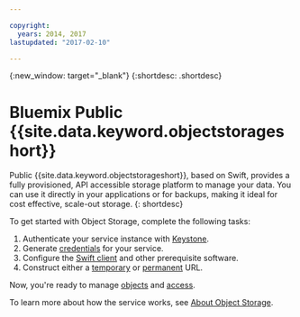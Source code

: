 ```yaml
---

copyright:
  years: 2014, 2017
lastupdated: "2017-02-10"

---
```

{:new_window: target="_blank"}
{:shortdesc: .shortdesc}

# Bluemix Public {{site.data.keyword.objectstorageshort}}

Public {{site.data.keyword.objectstorageshort}}, based on  Swift, provides a fully provisioned, API accessible storage platform to manage your data. You can use it directly in your applications or for backups, making it ideal for cost effective, scale-out storage.
{: shortdesc}

To get started with Object Storage, complete the following tasks:

1. Authenticate your service instance with [Keystone](/docs/services/ObjectStorage/os_authenticate.html).
2. Generate [credentials](/docs/services/ObjectStorage/os_credentials.html) for your service.
3. Configure the [Swift client](/docs/services/ObjectStorage/os_configuring.html) and other prerequisite software.
4. Construct either a [temporary](/docs/services/ObjectStorage/os_tempurl.html) or [permanent](/docs/services/ObjectStorage/os_constructing.html) URL.

Now, you're ready to manage [objects](/docs/services/ObjectStorage/os_managing.html) and [access](/docs/services/ObjectStorage/os_security.html).

To learn more about how the service works, see [About Object Storage](/docs/services/ObjectStorage/objectstorage_overview.html).
